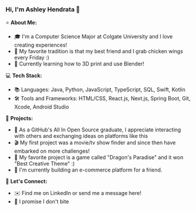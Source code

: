 ### Hi, I'm Ashley Hendrata 👋

⭐️ **About Me:**
- 🎓 I'm a Computer Science Major at Colgate University and I love creating experiences!
- 🍗 My favorite tradition is that my best friend and I grab chicken wings every Friday :)
- 🧱 Currently learning how to 3D print and use Blender!

💻 **Tech Stack:**
- 📚 Languages: Java, Python, JavaScript, TypeScript, SQL, Swift, Kotlin
- 🛠️ Tools and Frameworks: HTML/CSS, React.js, Next.js, Spring Boot, Git, Xcode, Android Studio

🚀 **Projects:**
- 🎉 As a GitHub's All In Open Source graduate, I appreciate interacting with others and exchanging ideas on platforms like this
- 🎬 My first project was a movie/tv show finder and since then have embarked on more challenges!
- 🐉 My favorite project is a game called "Dragon's Paradise" and it won "Best Creative Theme" :)
- 🛒 I'm currently building an e-commerce platform for a friend.

🙌 **Let's Connect:**
- ✉️ Find me on LinkedIn or send me a message here!
- 💜 I promise I don't bite

<!--
**ashhendrata/ashhendrata** is a ✨ _special_ ✨ repository because its `README.md` (this file) appears on your GitHub profile.

Here are some ideas to get you started:

- 🔭 I’m currently working on ...
- 🌱 I’m currently learning ...
- 👯 I’m looking to collaborate on ...
- 🤔 I’m looking for help with ...
- 💬 Ask me about ...
- 📫 How to reach me: ...
- 😄 Pronouns: ...
- ⚡ Fun fact: ...
-->
